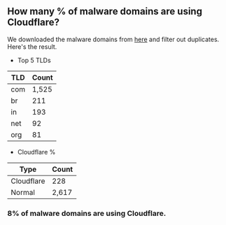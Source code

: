 ## How many % of malware domains are using Cloudflare?


We downloaded the malware domains from [here](https://urlhaus.abuse.ch) and filter out duplicates.
Here's the result.


[//]: # (start replacement)


- Top 5 TLDs

| TLD | Count |
| --- | --- |
| com | 1,525 |
| br | 211 |
| in | 193 |
| net | 92 |
| org | 81 |


- Cloudflare %

| Type | Count |
| --- | --- |
| Cloudflare | 228 |
| Normal | 2,617 |


### 8% of malware domains are using Cloudflare.